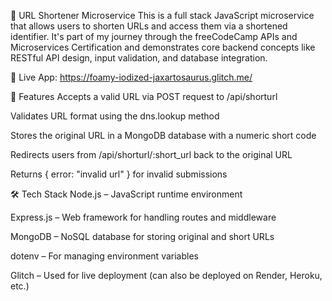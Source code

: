 🔗 URL Shortener Microservice
This is a full stack JavaScript microservice that allows users to shorten URLs and access them via a shortened identifier. It's part of my journey through the freeCodeCamp APIs and Microservices Certification and demonstrates core backend concepts like RESTful API design, input validation, and database integration.

🔗 Live App: https://foamy-iodized-jaxartosaurus.glitch.me/

🚀 Features
Accepts a valid URL via POST request to /api/shorturl

Validates URL format using the dns.lookup method

Stores the original URL in a MongoDB database with a numeric short code

Redirects users from /api/shorturl/:short_url back to the original URL

Returns { error: "invalid url" } for invalid submissions

🛠 Tech Stack
Node.js – JavaScript runtime environment

Express.js – Web framework for handling routes and middleware

MongoDB – NoSQL database for storing original and short URLs

dotenv – For managing environment variables

Glitch – Used for live deployment (can also be deployed on Render, Heroku, etc.)

